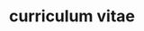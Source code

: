 ---
layout: cv
permalink: /cv/
title: curriculum vitae
nav: true
nav_order: 4
cv_pdf: curriculum_vitae.pdf
---